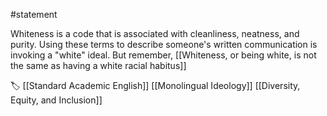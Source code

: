 #statement 

Whiteness is a code that is associated with cleanliness, neatness, and purity. Using these terms to describe someone's written communication is invoking a "white" ideal. But remember, [[Whiteness, or being white, is not the same as having a white racial habitus]]

🏷 [[Standard Academic English]] [[Monolingual Ideology]] [[Diversity, Equity, and Inclusion]]